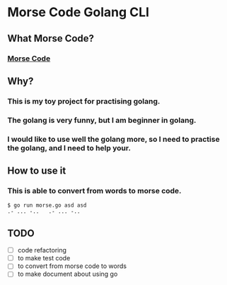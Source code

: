 # Morse Code Golang CLI

## What Morse Code?

### [Morse Code](https://en.wikipedia.org/wiki/Morse_code)

## Why?

### This is my toy project for practising golang.
### The golang is very funny, but I am beginner in golang.
### I would like to use well the golang more, so I need to practise the golang, and I need to help your.

## How to use it

### This is able to convert from words to morse code.
```
$ go run morse.go asd asd
.- ... -..   .- ... -..   

```
## TODO
- [ ] code refactoring
- [ ] to make test code
- [ ] to convert from morse code to words
- [ ] to make document about using go
